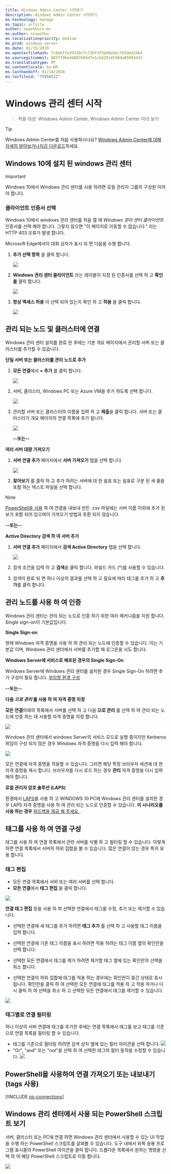 ```yaml
---
title: Windows Admin Center 시작하기
description: Windows Admin Center 시작하기
ms.technology: manage
ms.topic: article
author: nwashburn-ms
ms.author: niwashbu
ms.localizationpriority: medium
ms.prod: windows-server
ms.date: 02/15/2019
ms.openlocfilehash: fc8e6ffa39320cfc73bf3f5bd0a5bc765ded24b4
ms.sourcegitcommit: 083ff9bed4867604dfe1cb42914550da05093d25
ms.translationtype: MT
ms.contentlocale: ko-KR
ms.lasthandoff: 01/14/2020
ms.locfileid: "75950522"
---
```

# <a name="get-started-with-windows-admin-center"></a>Windows 관리 센터 시작

>적용 대상: Windows Admin Center, Windows Admin Center 미리 보기

> [!Tip]
> Windows Admin Center를 처음 사용하시나요?
> [Windows Admin Center에 대해 자세히 알아보거나](../overview.md)[지금 다운로드](https://aka.ms/windowsadmincenter)하세요.

## <a name="windows-admin-center-installed-on-windows-10"></a>Windows 10에 설치 된 windows 관리 센터

> [!IMPORTANT]
> Windows 10에서 Windows 관리 센터를 사용 하려면 로컬 관리자 그룹의 구성원 이어야 합니다.

### <a name="selecting-a-client-certificate"></a>클라이언트 인증서 선택

Windows 10에서 windows 관리 센터를 처음 열 때 *Windows 관리 센터 클라이언트* 인증서를 선택 해야 합니다. 그렇지 않으면 "이 페이지로 이동할 수 없습니다." 라는 HTTP 403 오류가 발생 합니다.

Microsoft Edge에서이 대화 상자가 표시 되 면 다음을 수행 합니다.
 
1. **추가 선택 항목** 을 클릭 합니다.

    ![](../media/launch-cert-1.png)

2. **Windows 관리 센터 클라이언트** 라는 레이블이 지정 된 인증서를 선택 하 고 **확인을** 클릭 합니다.

    ![](../media/launch-cert-2.png)

3. **항상 액세스 허용** 이 선택 되어 있는지 확인 하 고 **허용** 을 클릭 합니다.

    ![](../media/launch-cert-3.png)

## <a name="connecting-to-managed-nodes-and-clusters"></a>관리 되는 노드 및 클러스터에 연결

Windows 관리 센터 설치를 완료 한 후에는 기본 개요 페이지에서 관리할 서버 또는 클러스터를 추가할 수 있습니다.

 **단일 서버 또는 클러스터를 관리 노드로 추가**

1. **모든 연결**에서 **+ 추가** 를 클릭 합니다.

   ![](../media/launch/addserver0.png)

2. 서버, 클러스터, Windows PC 또는 Azure VM을 추가 하도록 선택 합니다.
    
   ![](../media/launch/ChooseConnectionType.png)

3. 관리할 서버 또는 클러스터의 이름을 입력 하 고 **제출**을 클릭 합니다. 서버 또는 클러스터가 개요 페이지의 연결 목록에 추가 됩니다.

   ![](../media/launch/addserver2.png)

   **--또는--**

**여러 서버 대량 가져오기**

 1. **서버 연결 추가** 페이지에서 **서버 가져오기** 탭을 선택 합니다.

    ![](../media/launch/import-servers.png)

 2. **찾아보기** 를 클릭 하 고 추가 하려는 서버에 대 한 쉼표 또는 쉼표로 구분 된 새 줄을 포함 하는 텍스트 파일을 선택 합니다.

> [!Note]
> [PowerShell을 사용](#use-powershell-to-import-or-export-your-connections-with-tags) 하 여 연결을 내보내 만든 .csv 파일에는 서버 이름 이외에 추가 정보가 포함 되어 있으며이 가져오기 방법과 호환 되지 않습니다.

  **--또는--**

**Active Directory 검색 하 여 서버 추가**

 1. **서버 연결 추가** 페이지에서 **검색 Active Directory** 탭을 선택 합니다.

    ![](../media/launch/search-ad.png)

 2. 검색 조건을 입력 하 고 **검색**을 클릭 합니다. 와일드 카드 (*)를 사용할 수 있습니다.

 3. 검색이 완료 되 면 하나 이상의 결과를 선택 하 고 필요에 따라 태그를 추가 하 고 **추가**를 클릭 합니다.

## <a name="authenticate-with-the-managed-node"></a>관리 노드를 사용 하 여 인증 ##

Windows 관리 센터는 관리 되는 노드로 인증 하기 위한 여러 메커니즘을 지원 합니다. Single sign-on이 기본값입니다.

**Single Sign-on**

현재 Windows 자격 증명을 사용 하 여 관리 되는 노드에 인증할 수 있습니다. 이는 기본값 이며, Windows 관리 센터에서 서버를 추가할 때 로그온을 시도 합니다. 

**Windows Server에 서비스로 배포된 경우의 Single Sign-On**

Windows Server에 Windows 관리 센터를 설치한 경우 Single Sign-On 하려면 추가 구성이 필요 합니다.  [위임할 환경 구성](../configure/user-access-control.md)

**--또는--**

**다음 *으로 관리* 를 사용 하 여 자격 증명 지정**

**모든 연결**아래의 목록에서 서버를 선택 하 고 다음 **으로 관리** 를 선택 하 여 관리 되는 노드에 인증 하는 데 사용할 자격 증명을 지정 합니다.

![](../media/launch-use-6.png)

Windows 관리 센터에서 windows Server의 서비스 모드로 실행 중이지만 Kerberos 위임이 구성 되지 않은 경우 Windows 자격 증명을 다시 입력 해야 합니다.

![](../media/launch-use-7.png)

모든 연결에 자격 증명을 적용할 수 있습니다. 그러면 해당 특정 브라우저 세션에 대 한 자격 증명을 캐시 합니다. 브라우저를 다시 로드 하는 경우 **관리** 자격 증명을 다시 입력 해야 합니다.

**로컬 관리자 암호 솔루션 (LAPS)**

환경에서 [LAPS](https://technet.microsoft.com/mt227395.aspx)를 사용 하 고 WINDOWS 10 PC에 Windows 관리 센터를 설치한 경우 LAPS 자격 증명을 사용 하 여 관리 되는 노드로 인증할 수 있습니다. **이 시나리오를 사용 하는 경우** [피드백을 제공 해 주세요 ](https://aka.ms/WACFeedback).

## <a name="using-tags-to-organize-your-connections"></a>태그를 사용 하 여 연결 구성

태그를 사용 하 여 연결 목록에서 관련 서버를 식별 하 고 필터링 할 수 있습니다.  이렇게 하면 연결 목록에서 서버의 하위 집합을 볼 수 있습니다.  많은 연결이 있는 경우 특히 유용 합니다.

### <a name="edit-tags"></a>태그 편집

* 모든 연결 목록에서 서버 또는 여러 서버를 선택 합니다.
* **모든 연결**에서 **태그 편집** 을 클릭 합니다.

![](../media/launch/tags-5.png)

**연결 태그 편집** 창을 사용 하 여 선택한 연결에서 태그를 수정, 추가 또는 제거할 수 있습니다.

* 선택한 연결에 새 태그를 추가 하려면 **태그 추가** 를 선택 하 고 사용할 태그 이름을 입력 합니다.

* 선택한 연결에 기존 태그 이름을 표시 하려면 적용 하려는 태그 이름 옆의 확인란을 선택 합니다.

* 선택한 모든 연결에서 태그를 제거 하려면 제거할 태그 옆에 있는 확인란의 선택을 취소 합니다.

* 선택한 연결의 하위 집합에 태그를 적용 하는 경우에는 확인란이 중간 상태로 표시 됩니다. 확인란을 클릭 하 여 선택한 모든 연결에 태그를 적용 하 고 적용 하거나 다시 클릭 하 여 선택을 취소 하 고 선택한 모든 연결에서 태그를 제거할 수 있습니다.

![](../media/launch/tags-6.png)

### <a name="filter-connections-by-tag"></a>태그별로 연결 필터링

하나 이상의 서버 연결에 태그를 추가한 후에는 연결 목록에서 태그를 보고 태그를 기준으로 연결 목록을 필터링 할 수 있습니다.

* 태그를 기준으로 필터링 하려면 검색 상자 옆에 있는 필터 아이콘을 선택 합니다.
![](../media/launch/tags-7.png)
* "Or", "and" 또는 "not"을 선택 하 여 선택한 태그의 필터 동작을 수정할 수 있습니다.
![](../media/launch/tags-8.png)

## <a name="use-powershell-to-import-or-export-your-connections-with-tags"></a>PowerShell을 사용하여 연결 가져오기 또는 내보내기(tags 사용)

[!INCLUDE [ps-connections](../includes/ps-connections.md)]

## <a name="view-powershell-scripts-used-in-windows-admin-center"></a>Windows 관리 센터에서 사용 되는 PowerShell 스크립트 보기

서버, 클러스터 또는 PC에 연결 하면 Windows 관리 센터에서 사용할 수 있는 UI 작업을 수행 하는 PowerShell 스크립트를 살펴볼 수 있습니다. 도구 내에서 위쪽 응용 프로그램 표시줄의 PowerShell 아이콘을 클릭 합니다. 드롭다운 목록에서 원하는 명령을 선택 하 여 해당 PowerShell 스크립트로 이동 합니다.

![](../media/launch/showscript.png)

